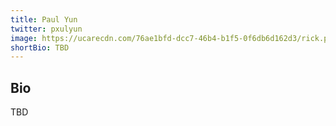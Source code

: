 ```yaml
---
title: Paul Yun
twitter: pxulyun
image: https://ucarecdn.com/76ae1bfd-dcc7-46b4-b1f5-0f6db6d162d3/rick.png
shortBio: TBD
---
```


## Bio

TBD
